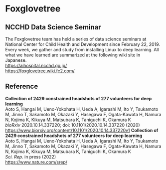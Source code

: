 # Foxglovetree

## NCCHD Data Science Seminar

The Foxglovetree team has held a series of data science seminars at National Center for Child Health and Development since February 22, 2019. Every week, we gather and study from installing Linux to deep learning. All what we have learned are summarized at the following wiki site in Japanese.  
https://aihospital.ncchd.go.jp/  
https://foxglovetree.wiki.fc2.com/  

## Reference
**Collection of 2429 constrained headshots of 277 volunteers for deep learning**  
Aoto S, Hangai M, Ueno-Yokohata H, Ueda A, Igarashi M, Ito Y, Tsukamoto M, Jinno T, Sakamoto M, Okazaki Y, Hasegawa F, Ogata-Kawata H, Namura N, Kojima K, Kikuya M, Matsubara K, Taniguchi K, Okamura K  
*bioRxiv* 2020.10.14.337220; doi: 10.1101/2020.10.14.337220 (2020)  
https://www.biorxiv.org/content/10.1101/2020.10.14.337220v1
**Collection of 2429 constrained headshots of 277 volunteers for deep learning**  
Aoto S, Hangai M, Ueno-Yokohata H, Ueda A, Igarashi M, Ito Y, Tsukamoto M, Jinno T, Sakamoto M, Okazaki Y, Hasegawa F, Ogata-Kawata H, Namura N, Kojima K, Kikuya M, Matsubara K, Taniguchi K, Okamura K  
*Sci. Rep.* in press (2022)  
https://www.nature.com/srep/  
